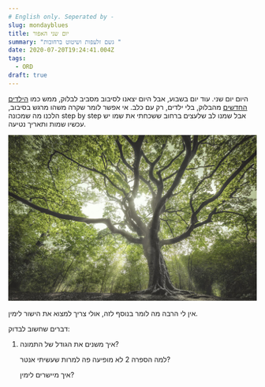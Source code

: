 ```yaml
---
# English only. Seperated by -
slug: mondayblues
title: יום שני האפור
summary: "גשם זלעפות ושיטוט ברחובות "
date: 2020-07-20T19:24:41.004Z
tags:
  - ORD
draft: true
---
```

היום יום שני. עוד יום בשבוע, אבל היום יצאנו לסיבוב מסביב לבלוק, ממש כמו [הילדים החדשים](https://en.wikipedia.org/wiki/New_Kids_on_the_Block) מהבלוק, בלי ילדים, רק עם כלב. אי אפשר לומר שקרה משהו מרגש בסיבוב, הלכנו מה שמכונה step by step אבל שמנו לב שלעצים ברחוב ששכחתי את שמו יש עכשיו שמות ותאריך נטיעה.

![תמונה של עץ](/assets/images/uploads/tree.jpg "עץ אירופי של השנה")

אין לי הרבה מה לומר בנוסף לזה, אולי צריך למצוא את הישור לימין.

דברים שחשוב לבדוק: 

1. איך משנים את הגודל של התמונה?

   למה הספרה 2 לא מופיעה פה למרות שעשיתי אנטר? 

   איך מיישרים לימין?